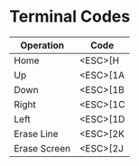 # Terminal Codes

|Operation|Code|
|-|-|
|Home|\<ESC>[H|
|Up|\<ESC>[1A|
|Down|\<ESC>[1B|
|Right|\<ESC>[1C|
|Left|\<ESC>[1D|
|Erase Line|\<ESC>[2K|
|Erase Screen|\<ESC>[2J|
